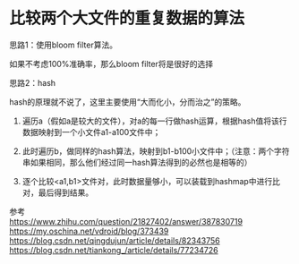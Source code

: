 # 比较两个大文件的重复数据的算法

思路1：使用bloom filter算法。

如果不考虑100%准确率，那么bloom filter将是很好的选择


思路2：hash

hash的原理就不说了，这里主要使用“大而化小，分而治之”的策略。

1. 遍历a（假如a是较大的文件），对a的每一行做hash运算，根据hash值将该行数据映射到一个小文件a1-a100文件中；

2. 此时遍历b，做同样的hash算法，映射到b1-b100小文件中；（注意：两个字符串如果相同，那么他们经过同一hash算法得到的必然也是相等的）

3. 逐个比较<a1,b1>文件对，此时数据量够小，可以装载到hashmap中进行比对，最后得到结果。



参考  
https://www.zhihu.com/question/21827402/answer/387830719  
https://my.oschina.net/vdroid/blog/373439  
https://blog.csdn.net/qingdujun/article/details/82343756  
https://blog.csdn.net/tiankong_/article/details/77234726  


